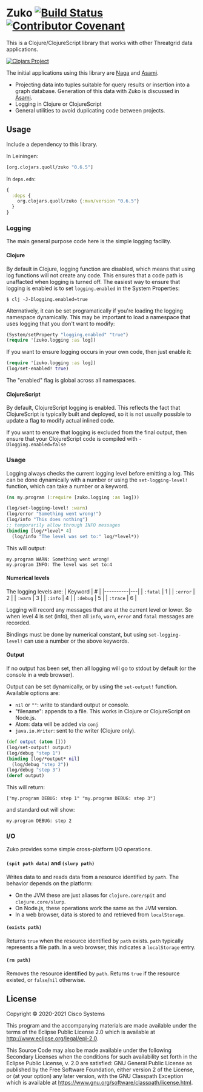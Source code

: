 # Zuko [![Build Status](https://travis-ci.org/threatgrid/zuko.svg?branch=main)](https://travis-ci.org/threatgrid/zuko) [![Contributor Covenant](https://img.shields.io/badge/Contributor%20Covenant-v2.0%20adopted-ff69b4.svg)](CODE_OF_CONDUCT.md)

This is a Clojure/ClojureScript library that works with other Threatgrid data applications.

[![Clojars Project](http://clojars.org/org.clojars.quoll/zuko/latest-version.svg)](http://clojars.org/org.clojars.quoll/zuko)

The initial applications using this library are
[Naga](https://github.com/threatgrid/naga) and [Asami](https://github.com/threatgrid/asami).

- Projecting data into tuples suitable for query results or insertion into a graph database. Generation of this data with Zuko is discussed in [Asami](https://github.com/threatgrid/asami/wiki/Entity-Structure).
- Logging in Clojure or ClojureScript
- General utilities to avoid duplicating code between projects.

## Usage

Include a dependency to this library.

In Leiningen:

```clojure
[org.clojars.quoll/zuko "0.6.5"]
```

In `deps.edn`:

```clojure
{
  :deps {
    org.clojars.quoll/zuko {:mvn/version "0.6.5"}
  }
}
```

### Logging
The main general purpose code here is the simple logging facility.

#### Clojure
By default in Clojure, logging function are disabled, which means that
using log functions will not create any code.
This ensures that a code path is unaffacted when logging is turned off.
The easiest way to ensure that logging is enabled is to set `logging.enabled`
in the System Properties:
```
$ clj -J-Dlogging.enabled=true
```
Alternatively, it can be set programatically if you're loading the logging namespace
dynamically. This may be important to load a namespace that uses logging that you
don't want to modify:

```clojure
(System/setProperty "logging.enabled" "true")
(require '[zuko.logging :as log])
```
If you want to ensure logging occurs in your own code, then just enable it:
```clojure
(require '[zuko.logging :as log])
(log/set-enabled! true)
```
The "enabled" flag is global across all namespaces.

#### ClojureScript
By default, ClojureScript logging is enabled. This reflects the fact that
ClojureScript is typically built and deployed, so it is not usually possible to
update a flag to modify actual inlined code.

If you want to ensure that logging is excluded from the final output, then ensure that
your ClojureScript code is compiled with `-Dlogging.enabled=false`

### Usage
Logging always checks the current logging level before emitting a log. This can be done
dynamically with a number or using the `set-logging-level!` function, which can take
a number or a keyword.
```clojure
(ns my.program (:require [zuko.logging :as log]))

(log/set-logging-level! :warn)
(log/error "Something went wrong!")
(log/info "This does nothing")
;; temporarily allow through INFO messages
(binding [log/*level* 4]
  (log/info "The level was set to:" log/*level*))
```
This will output:
```
my.program WARN: Something went wrong!
my.program INFO: The level was set to:4
```
#### Numerical levels
The logging levels are:
| Keyword  | # |
|----------|---|
| `:fatal` | 1 |
| `:error` | 2 |
| `:warn`  | 3 |
| `:info`  | 4 |
| `:debug` | 5 |
| `:trace` | 6 |

Logging will record any messages that are at the current level or lower. So when level 4
is set (info), then all `info`, `warn`, `error` and `fatal` messages are recorded.

Bindings must be done by numerical constant, but using `set-logging-level!` can use a number
or the above keywords.

#### Output
If no output has been set, then all logging will go to stdout by default (or the console in a web browser).

Output can be set dynamically, or by using the `set-output!` function. Available options are:

- `nil` or `""`: write to standard output or console.
- "filename": appends to a file. This works in Clojure or ClojureScript on Node.js.
- Atom: data will be added via `conj`
- `java.io.Writer`: sent to the writer (Clojure only).

```clojure
(def output (atom []))
(log/set-output! output)
(log/debug "step 1")
(binding [log/*output* nil]
  (log/debug "step 2"))
(log/debug "step 3")
(deref output)
```
This will return:
```
["my.program DEBUG: step 1" "my.program DEBUG: step 3"]
```
and standard out will show:
```
my.program DEBUG: step 2
```

### I/O
Zuko provides some simple cross-platform I/O operations.

#### `(spit path data)` and `(slurp path)`
Writes data to and reads data from a resource identified by `path`. The behavior depends on the platform:
- On the JVM these are just aliases for `clojure.core/spit` and `clojure.core/slurp`.
- On Node.js, these operations work the same as the JVM version.
- In a web browser, data is stored to and retrieved from `localStorage`.

#### `(exists path)`
Returns `true` when the resource identified by `path` exists.
`path` typically represents a file path. In a web browser, this indicates a `localStorage` entry.

#### `(rm path)`
Removes the resource identified by `path`. Returns `true` if the resource existed, or `false`/`nil` otherwise.

## License

Copyright © 2020-2021 Cisco Systems

This program and the accompanying materials are made available under the
terms of the Eclipse Public License 2.0 which is available at
http://www.eclipse.org/legal/epl-2.0.

This Source Code may also be made available under the following Secondary
Licenses when the conditions for such availability set forth in the Eclipse
Public License, v. 2.0 are satisfied: GNU General Public License as published by
the Free Software Foundation, either version 2 of the License, or (at your
option) any later version, with the GNU Classpath Exception which is available
at https://www.gnu.org/software/classpath/license.html.
